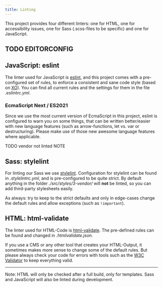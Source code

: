 ```yaml
---
title: Linting
---
```


This project provides four different linters: one for HTML, one for
accessibility issues, one for Sass (.scss-files to be specific) and one
for JavaScript.

## TODO EDITORCONFIG

## JavaScript: eslint

The linter used for JavaScript is [eslint](http://eslint.org), and this
project comes with a pre-configured set of rules, to enforce a
consistent and sane code style (based on
[XO](https://github.com/xojs/xo)). You can find all current rules and
the settings for them in the file _.eslintrc.yml_.

### EcmaScript Next / ES2021

Since we use the most current version of EcmaScript in this project,
eslint is configured to warn you on some things, that can be written
better/easier with new language features (such as arrow-functions, let
vs. var or destructuring). Please make use of those new awesome language
features where applicable.

TODO vendor not linted NOTE

## Sass: stylelint

For linting our Sass we use [stylelint](https://stylelint.io).
Configuration for stylelint can be found in _.stylelintrc.yml_, and is
pre-configured to be quite strict. By default anything in the folder
_./src/styles/3-vendor/_ will **not** be linted, so you can add
third-party stylesheets easily.

As always: try to keep to the strict defaults and only in edge-cases
change the default rules and allow exceptions (such as `!important`).

## HTML: html-validate

The linter used for HTML-Code is
[html-validate](https://html-validate.org/). The pre-defined rules can
be found and changed in _.htmlvalidate.json_.

If you use a CMS or any other tool that creates your HTML-Output, it
sometimes makes more sense to change some of the default rules. But
please always check your code for errors with tools such as the
[W3C Validator](https://validator.w3.org/) to keep everything valid.

---

Note: HTML will only be checked after a full build, only for templates.
Sass and JavaScript will also be linted during development.
